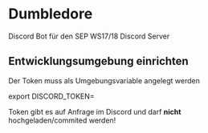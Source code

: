 # Dumbledore

Discord Bot für den SEP WS17/18 Discord Server

## Entwicklungsumgebung einrichten

Der Token muss als Umgebungsvariable angelegt werden

export DISCORD_TOKEN=<insert token>

Token gibt es auf Anfrage im Discord und darf **nicht** hochgeladen/commited werden!
